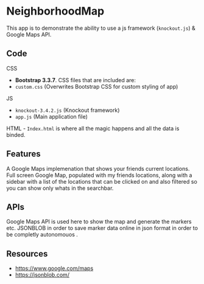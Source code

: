# NeighborhoodMap
This app is to demonstrate the ability to use a js framework (`knockout.js`) & Google Maps API.

## Code
CSS

- **Bootstrap 3.3.7**. CSS files that are included are:
- `custom.css` (Overwrites Bootstrap CSS for custom styling of app)

JS
- `knockout-3.4.2.js` (Knockout framework)
- `app.js` (Main application file)

HTML - `Index.html` is where all the magic happens and all the data is binded.

## Features
A Google Maps implemenation that shows your friends current locations.
Full screen Google Map, populated with my friends locations, along with a sidebar with a list of the locations that can be clicked on and also filtered so you can show only whats in the searchbar.

## APIs
Google Maps API is used here to show the map and generate the markers etc.
JSONBLOB in order to save marker data online in json format in order to be completly autonomouos .

## Resources
- https://www.google.com/maps
- https://jsonblob.com/
